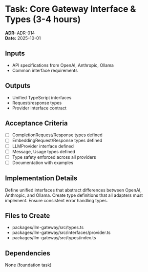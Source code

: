 # Task: Core Gateway Interface & Types (3-4 hours)
**ADR:** ADR-014  
**Date:** 2025-10-01

## Inputs
- API specifications from OpenAI, Anthropic, Ollama
- Common interface requirements

## Outputs
- Unified TypeScript interfaces
- Request/response types
- Provider interface contract

## Acceptance Criteria
- [ ] CompletionRequest/Response types defined
- [ ] EmbeddingRequest/Response types defined
- [ ] LLMProvider interface defined
- [ ] Message, Usage types defined
- [ ] Type safety enforced across all providers
- [ ] Documentation with examples

## Implementation Details
Define unified interfaces that abstract differences between OpenAI, Anthropic, and Ollama. Create type definitions that all adapters must implement. Ensure consistent error handling types.

## Files to Create
- packages/llm-gateway/src/types.ts
- packages/llm-gateway/src/interfaces/provider.ts
- packages/llm-gateway/src/types/index.ts

## Dependencies
None (foundation task)